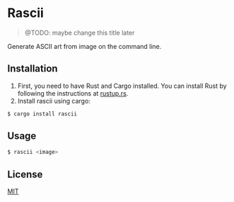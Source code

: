 # Rascii
> @TODO: maybe change this title later

Generate ASCII art from image on the command line.

## Installation

1. First, you need to have Rust and Cargo installed. You can install Rust by following the instructions at [rustup.rs](https://rustup.rs).
2. Install rascii using cargo:
```sh
$ cargo install rascii
```

## Usage

```sh
$ rascii <image>
```

## License

[MIT](./LICENSE)
